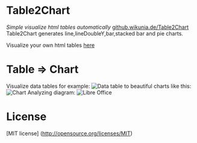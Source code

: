 Table2Chart
=======
*Simple visualize html tables automatically* 
[github.wikunia.de/Table2Chart](http://github.wikunia.de/Table2Chart)
Table2Chart generates line,lineDoubleY,bar,stacked bar and pie charts.

Visualize your own html tables [here](http://github.wikunia.de/Table2Chart/create.php)


Table => Chart
======
Visualize data tables for example: ![Data table](http://github.wikunia.de/Table2Chart/images/line_table.jpg "") to
beautiful charts like this: ![Chart](http://github.wikunia.de/Table2Chart/images/line_chart.jpg "")
Analyzing diagram: ![Libre Office](http://github.wikunia.de/Table2Chart/images/Analyse.jpg "")




License
======
[MIT license] (http://opensource.org/licenses/MIT)


